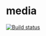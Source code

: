 # media

[![Build status](https://ci.appveyor.com/api/projects/status/4emwy0flytocgowc?svg=true)](https://ci.appveyor.com/project/melezhikova/media)
